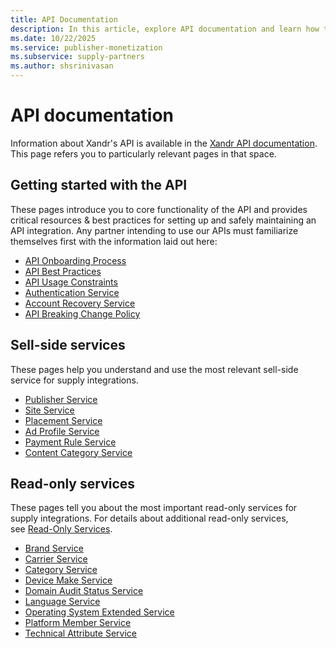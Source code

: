 ```yaml
---
title: API Documentation
description: In this article, explore API documentation and learn how to get started with the sell-side and read-only API services.
ms.date: 10/22/2025
ms.service: publisher-monetization
ms.subservice: supply-partners
ms.author: shsrinivasan
---
```


# API documentation

Information about Xandr's API is available in the [Xandr API documentation](../digital-platform-api/index.yml). This page refers you to particularly relevant pages in that space.

## Getting started with the API

These pages introduce you to core functionality of the API and provides critical resources & best practices for setting up and safely maintaining an API integration. Any partner intending to use our APIs must familiarize themselves first with the information laid out here:

- [API Onboarding Process](../digital-platform-api/api-onboarding-process.md)
- [API Best Practices](../digital-platform-api/api-best-practices.md)
- [API Usage Constraints](../digital-platform-api/api-usage-constraints.md)
- [Authentication Service](../digital-platform-api/authentication-service.md)
- [Account Recovery Service](../digital-platform-api/account-recovery-service.md)
- [API Breaking Change Policy](../digital-platform-api/breaking-changes.md)

## Sell-side services

These pages help you understand and use the most relevant sell-side service for supply integrations.

- [Publisher Service](../digital-platform-api/publisher-service.md)
- [Site Service](../digital-platform-api/site-service.md)
- [Placement Service](../digital-platform-api/placement-service.md)
- [Ad Profile Service](../digital-platform-api/ad-profile-service.md)
- [Payment Rule Service](../digital-platform-api/payment-rule-service.md)
- [Content Category Service](../digital-platform-api/content-category-service.md)

## Read-only services

These pages tell you about the most important read-only services for supply integrations. For details about additional read-only services,
see [Read-Only Services](../digital-platform-api/read-only-services.md).

- [Brand Service](../digital-platform-api/brand-service.md)
- [Carrier Service](../digital-platform-api/carrier-service.md)
- [Category Service](../digital-platform-api/category-service.md)
- [Device Make Service](../digital-platform-api/device-make-service.md)
- [Domain Audit Status Service](../digital-platform-api/domain-audit-status-service.md)
- [Language Service](../digital-platform-api/language-service.md)
- [Operating System Extended Service](../digital-platform-api/operating-system-extended-service.md)
- [Platform Member Service](../digital-platform-api/platform-member-service.md)
- [Technical Attribute Service](../digital-platform-api/technical-attribute-service.md)
